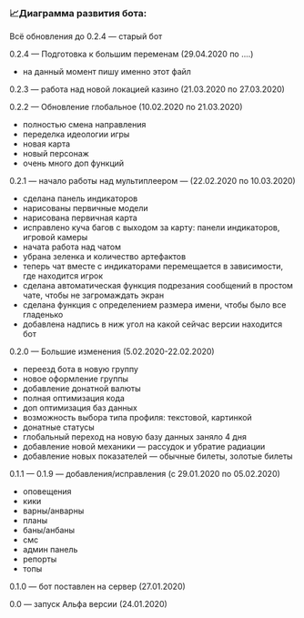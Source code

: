 ### 📈Диаграмма развития бота:

Всё обновления до 0.2.4 — старый бот

0.2.4 — Подготовка к большим переменам (29.04.2020 по ....)
- на данный момент пишу именно этот файл

0.2.3 — работа над новой локацией казино (21.03.2020 по 27.03.2020)

0.2.2 — Обновление глобальное (10.02.2020 по 21.03.2020)
- полностью смена направления
- переделка идеологии игры
- новая карта
- новый персонаж
- очень много доп функций

0.2.1 — начало работы над мультиплеером — (22.02.2020 по 10.03.2020)
- сделана панель индикаторов
- нарисованы первичные модели
- нарисована первичная карта
- исправлено куча багов с выходом за карту: панели индикаторов, игровой камеры
- начата работа над чатом
- убрана зеленка и количество артефактов
- теперь чат вместе с индикаторами перемещается в зависимости, где находится игрок
- сделана автоматическая функция подрезания сообщений в простом чате, чтобы не загромаждать экран
- сделана функция с определением размера имени, чтобы было все гладенько
- добавлена надпись в ниж угол на какой сейчас версии находится бот

0.2.0 — Большие изменения (5.02.2020-22.02.2020)
- переезд бота в новую группу
- новое оформление группы
- добавление донатной валюты
- полная оптимизация кода
- доп оптимизация баз данных
- возможность выбора типа профиля: текстовой, картинкой
- донатные статусы
- глобальный переход на новую базу данных заняло 4 дня
- добавление новой механики — рассудок и убратие радиации
- добавление новых показателей — обычные билеты, золотые билеты

0.1.1 — 0.1.9 — добавления/исправления (с 29.01.2020 по 05.02.2020)

- оповещения
- кики
- варны/анварны
- планы
- баны/анбаны
- смс
- админ панель
- репорты
- топы

0.1.0 — бот поставлен на сервер (27.01.2020)

0.0 — запуск Альфа версии (24.01.2020)
